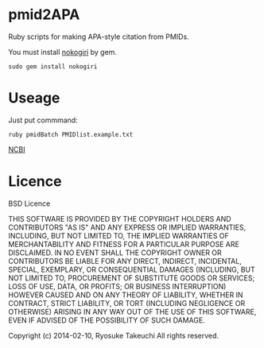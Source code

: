 # pmid2APA
Ruby scripts for making APA-style citation from PMIDs.



You must install [nokogiri](http://nokogiri.org) by gem.

    sudo gem install nokogiri

# Useage
Just put commmand:


    ruby pmidBatch PMIDlist.example.txt

[NCBI](http://eutils.ncbi.nlm.nih.gov/About/disclaimer.html)


# Licence
BSD Licence

THIS SOFTWARE IS PROVIDED BY THE COPYRIGHT HOLDERS AND CONTRIBUTORS "AS IS" AND ANY EXPRESS OR IMPLIED WARRANTIES, INCLUDING, BUT NOT LIMITED TO, THE IMPLIED WARRANTIES OF MERCHANTABILITY AND FITNESS FOR A PARTICULAR PURPOSE ARE DISCLAIMED. IN NO EVENT SHALL THE COPYRIGHT OWNER OR CONTRIBUTORS BE LIABLE FOR ANY DIRECT, INDIRECT, INCIDENTAL, SPECIAL, EXEMPLARY, OR CONSEQUENTIAL DAMAGES (INCLUDING, BUT NOT LIMITED TO, PROCUREMENT OF SUBSTITUTE GOODS OR SERVICES; LOSS OF USE, DATA, OR PROFITS; OR BUSINESS INTERRUPTION) HOWEVER CAUSED AND ON ANY THEORY OF LIABILITY, WHETHER IN CONTRACT, STRICT LIABILITY, OR TORT (INCLUDING NEGLIGENCE OR OTHERWISE) ARISING IN ANY WAY OUT OF THE USE OF THIS SOFTWARE, EVEN IF ADVISED OF THE POSSIBILITY OF SUCH DAMAGE.

Copyright (c) 2014-02-10, Ryosuke Takeuchi
All rights reserved.
